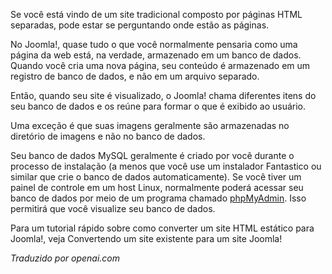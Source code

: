 <!-- Filename: Where_are_the_web_pages%3F / Display title: Onde estão as páginas da web? -->

Se você está vindo de um site tradicional composto por páginas HTML separadas, pode estar se perguntando onde estão as páginas.

No Joomla!, quase tudo o que você normalmente pensaria como uma página da web está, na verdade, armazenado em um banco de dados. Quando você cria uma nova página, seu conteúdo é armazenado em um registro de banco de dados, e não em um arquivo separado.

Então, quando seu site é visualizado, o Joomla! chama diferentes itens do seu banco de dados e os reúne para formar o que é exibido ao usuário.

Uma exceção é que suas imagens geralmente são armazenadas no diretório de imagens e não no banco de dados.

Seu banco de dados MySQL geralmente é criado por você durante o processo de instalação (a menos que você use um instalador Fantastico ou similar que crie o banco de dados automaticamente). Se você tiver um painel de controle em um host Linux, normalmente poderá acessar seu banco de dados por meio de um programa chamado <a href="http://www.phpmyadmin.net/" rel="nofollow noreferrer noopener">phpMyAdmin</a>. Isso permitirá que você visualize seu banco de dados.

Para um tutorial rápido sobre como converter um site HTML estático para Joomla!, veja Convertendo um site existente para um site Joomla!

*Traduzido por openai.com*

